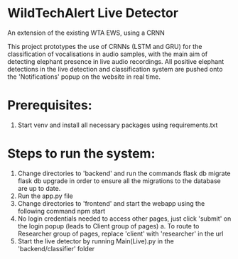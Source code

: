 # WildTechAlert Live Detector
An extension of the existing WTA EWS, using a CRNN

This project prototypes the use of CRNNs (LSTM and GRU) for the classification of vocalisations in audio samples, with the main aim of detecting elephant presence in live audio recordings. All positive elephant detections in the live detection and classification system are pushed onto the 'Notifications' popup on the website in real time.

# Prerequisites:
1. Start venv and install all necessary packages using requirements.txt

# Steps to run the system:

1. Change directories to 'backend' and run the commands
        flask db migrate
        flask db upgrade
    in order to ensure all the migrations to the database are up to date. 
2. Run the app.py file
3. Change directories to 'frontend' and start the webapp using the following command
        npm start
4. No login credentials needed to access other pages, just click 'submit' on the login popup (leads to Client group of pages)
    a. To route to Researcher group of pages, replace 'client' with 'researcher' in the url
5. Start the live detector by running Main(Live).py in the 'backend/classifier' folder
